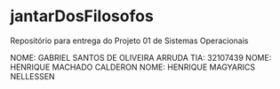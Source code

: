 # jantarDosFilosofos
Repositório para entrega do Projeto 01 de Sistemas Operacionais

NOME: GABRIEL SANTOS DE OLIVEIRA ARRUDA
TIA: 32107439
NOME: HENRIQUE MACHADO CALDERON
NOME: HENRIQUE MAGYARICS NELLESSEN
